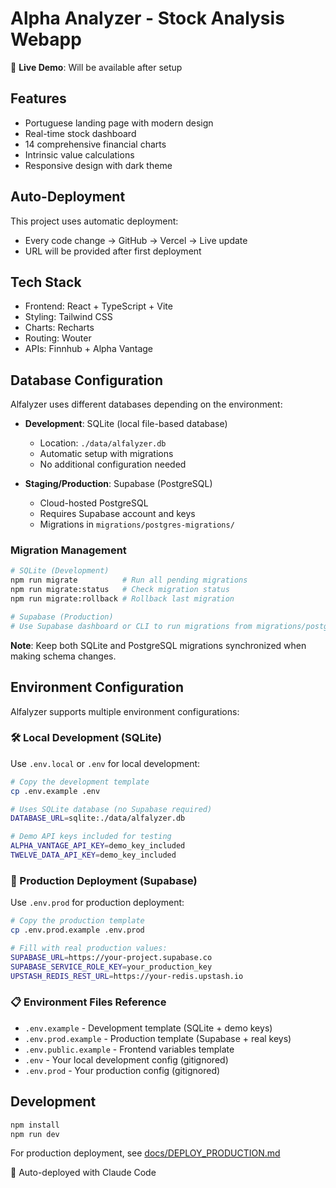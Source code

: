 # Alpha Analyzer - Stock Analysis Webapp

🚀 **Live Demo**: Will be available after setup

## Features
- Portuguese landing page with modern design
- Real-time stock dashboard
- 14 comprehensive financial charts
- Intrinsic value calculations
- Responsive design with dark theme

## Auto-Deployment
This project uses automatic deployment:
- Every code change → GitHub → Vercel → Live update
- URL will be provided after first deployment

## Tech Stack
- Frontend: React + TypeScript + Vite
- Styling: Tailwind CSS
- Charts: Recharts
- Routing: Wouter
- APIs: Finnhub + Alpha Vantage

## Database Configuration

Alfalyzer uses different databases depending on the environment:

- **Development**: SQLite (local file-based database)
  - Location: `./data/alfalyzer.db`
  - Automatic setup with migrations
  - No additional configuration needed

- **Staging/Production**: Supabase (PostgreSQL)
  - Cloud-hosted PostgreSQL
  - Requires Supabase account and keys
  - Migrations in `migrations/postgres-migrations/`

### Migration Management

```bash
# SQLite (Development)
npm run migrate          # Run all pending migrations
npm run migrate:status   # Check migration status
npm run migrate:rollback # Rollback last migration

# Supabase (Production)
# Use Supabase dashboard or CLI to run migrations from migrations/postgres-migrations/
```

**Note**: Keep both SQLite and PostgreSQL migrations synchronized when making schema changes.

## Environment Configuration

Alfalyzer supports multiple environment configurations:

### 🛠️ Local Development (SQLite)
Use `.env.local` or `.env` for local development:
```bash
# Copy the development template
cp .env.example .env

# Uses SQLite database (no Supabase required)
DATABASE_URL=sqlite:./data/alfalyzer.db

# Demo API keys included for testing
ALPHA_VANTAGE_API_KEY=demo_key_included
TWELVE_DATA_API_KEY=demo_key_included
```

### 🚀 Production Deployment (Supabase)
Use `.env.prod` for production deployment:
```bash
# Copy the production template
cp .env.prod.example .env.prod

# Fill with real production values:
SUPABASE_URL=https://your-project.supabase.co
SUPABASE_SERVICE_ROLE_KEY=your_production_key
UPSTASH_REDIS_REST_URL=https://your-redis.upstash.io
```

### 📋 Environment Files Reference
- `.env.example` - Development template (SQLite + demo keys)
- `.env.prod.example` - Production template (Supabase + real keys)
- `.env.public.example` - Frontend variables template
- `.env` - Your local development config (gitignored)
- `.env.prod` - Your production config (gitignored)

## Development
```bash
npm install
npm run dev
```

For production deployment, see [docs/DEPLOY_PRODUCTION.md](docs/DEPLOY_PRODUCTION.md)

🤖 Auto-deployed with Claude Code